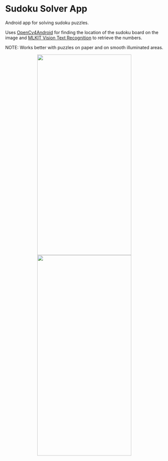 # Sudoku Solver App

Android app for solving sudoku puzzles.

Uses [OpenCv4Android](https://opencv.org/android/) for finding the location of the sudoku board on the image and [MLKIT Vision Text Recognition](https://developers.google.com/ml-kit/vision/text-recognition/android) to retrieve the numbers.

NOTE: Works better with puzzles on paper and on smooth illuminated areas. 

<p align="center">
  <img src="https://github.com/hypertensiune/Android-Sudoku-Solver/blob/v1/screenshots/2.png" width="300" height="639"/>
  <img src="https://github.com/hypertensiune/Android-Sudoku-Solver/blob/v1/screenshots/1.jpg" width="300" height="639"/>
</p>
